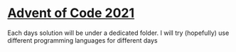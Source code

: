 # [Advent of Code 2021](https://adventofcode.com/2021)

Each days solution will be under a dedicated folder. I will try (hopefully) use different programming languages for different days
